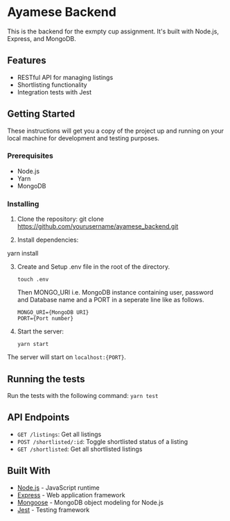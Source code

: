 # Ayamese Backend

This is the backend for the exmpty cup assignment. It's built with Node.js, Express, and MongoDB.

## Features

- RESTful API for managing listings
- Shortlisting functionality
- Integration tests with Jest

## Getting Started

These instructions will get you a copy of the project up and running on your local machine for development and testing purposes.

### Prerequisites

- Node.js
- Yarn
- MongoDB

### Installing

1. Clone the repository:
git clone https://github.com/yourusername/ayamese_backend.git


2. Install dependencies:

yarn install

3. Create and Setup .env file in the root of the directory.

    `touch .env`
    
    Then MONGO_URI i.e. MongoDB instance containing user, password and Database name and a PORT in a seperate line like as follows.
    ```
    MONGO_URI={MongoDB URI}
    PORT={Port number}
    ```

4. Start the server:

    `yarn start`


The server will start on `localhost:{PORT}`.

## Running the tests

Run the tests with the following command:
    `yarn test`


## API Endpoints

- `GET /listings`: Get all listings
- `POST /shortlisted/:id`: Toggle shortlisted status of a listing
- `GET /shortlisted`: Get all shortlisted listings

## Built With

- [Node.js](https://nodejs.org) - JavaScript runtime
- [Express](https://expressjs.com) - Web application framework
- [Mongoose](https://mongoosejs.com) - MongoDB object modeling for Node.js
- [Jest](https://jestjs.io) - Testing framework
